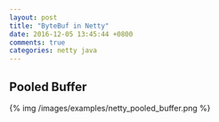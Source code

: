 ```yaml
---
layout: post
title: "ByteBuf in Netty"
date: 2016-12-05 13:45:44 +0800
comments: true
categories: netty java
---
```


## Pooled Buffer

{% img /images/examples/netty_pooled_buffer.png %}


